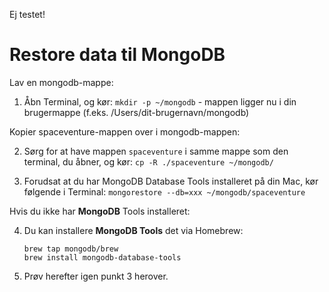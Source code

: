 Ej testet!

# Restore data til MongoDB

Lav en mongodb-mappe:

1. Åbn Terminal, og kør: `mkdir -p ~/mongodb` - mappen ligger nu i din brugermappe (f.eks. /Users/dit-brugernavn/mongodb)

Kopier spaceventure-mappen over i mongodb-mappen:

2. Sørg for at have mappen `spaceventure` i samme mappe som den terminal, du åbner, og kør: `cp -R ./spaceventure ~/mongodb/`

3. Forudsat at du har MongoDB Database Tools installeret på din Mac, kør følgende i Terminal: `mongorestore --db=xxx ~/mongodb/spaceventure`

Hvis du ikke har **MongoDB** Tools installeret:

4.  Du kan installere **MongoDB Tools** det via Homebrew:

        brew tap mongodb/brew
        brew install mongodb-database-tools

5.  Prøv herefter igen punkt 3 herover.
